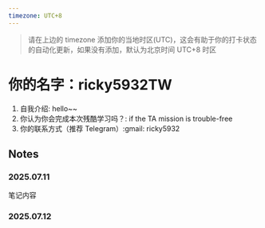 ```yaml
---
timezone: UTC+8
---
```


> 请在上边的 timezone 添加你的当地时区(UTC)，这会有助于你的打卡状态的自动化更新，如果没有添加，默认为北京时间 UTC+8 时区


# 你的名字：ricky5932TW

1. 自我介绍: hello~~
2. 你认为你会完成本次残酷学习吗？: if the TA mission is trouble-free
3. 你的联系方式（推荐 Telegram）:gmail: ricky5932

## Notes

<!-- Content_START -->

### 2025.07.11

笔记内容

### 2025.07.12

<!-- Content_END -->
